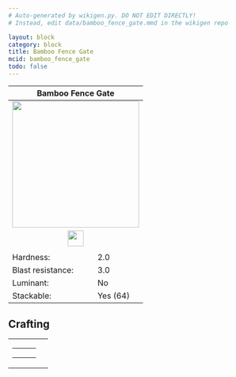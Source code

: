 ```yaml
---
# Auto-generated by wikigen.py. DO NOT EDIT DIRECTLY!
# Instead, edit data/bamboo_fence_gate.mmd in the wikigen repo

layout: block
category: block
title: Bamboo Fence Gate
mcid: bamboo_fence_gate
todo: false
---
```


<table class="block-info"><thead><tr>
<th colspan=2>Bamboo Fence Gate</th>
</tr></thead><tbody><tr>
<tr><td colspan=2 style="text-align:center"><img src="/allotment/img/textures/allotment/bamboo_fence_gate.png" width="256" height="256" alt="" class="preview-icon"></td></tr>
<tr><td colspan=2 style="text-align:center"><img src="/allotment/img/inventory_textures/allotment/bamboo_fence_gate.png" width="32" height="32" alt="" class="inventory-icon"></td></tr>
<tr><td colspan=2 style="text-align:center"><span class="tool-info tool-none tool-level-0" title="Does not require or break faster with any tool"></span></td></tr>
<tr><td>Hardness:</td><td>2.0</td></tr>
<tr><td>Blast resistance:</td><td>3.0</td></tr>
<tr><td>Luminant:</td><td>No</td></tr>
<tr><td>Stackable:</td><td>Yes (64)</td></tr>
</tr></tbody></table>

## Crafting

<table class="crafting-recipe crafting-shaped"><tbody><tr>
<td><table class="crafting-grid"><tbody>
<tr>
<td>
<span title="Stick" class="item item-minecraft:stick item-type-item" style="background-image:url(&quot;/allotment/img/inventory_textures/minecraft/stick.png&quot;)"></span>
</td>
<td>
<span title="Bamboo" class="item item-minecraft:bamboo item-type-item" style="background-image:url(&quot;/allotment/img/inventory_textures/minecraft/bamboo.png&quot;)"></span>
</td>
<td>
<span title="Stick" class="item item-minecraft:stick item-type-item" style="background-image:url(&quot;/allotment/img/inventory_textures/minecraft/stick.png&quot;)"></span>
</td>
</tr>
<tr>
<td>
<span title="Stick" class="item item-minecraft:stick item-type-item" style="background-image:url(&quot;/allotment/img/inventory_textures/minecraft/stick.png&quot;)"></span>
</td>
<td>
<span title="Bamboo" class="item item-minecraft:bamboo item-type-item" style="background-image:url(&quot;/allotment/img/inventory_textures/minecraft/bamboo.png&quot;)"></span>
</td>
<td>
<span title="Stick" class="item item-minecraft:stick item-type-item" style="background-image:url(&quot;/allotment/img/inventory_textures/minecraft/stick.png&quot;)"></span>
</td>
</tr>
<tr>
<td>
<span class="item item-empty-space"></span>
</td>
<td>
<span class="item item-empty-space"></span>
</td>
<td>
<span class="item item-empty-space"></span>
</td>
</tr>
</tbody></table></td>
<td class="result">
<div class="result-inner">
<div class="result-slot">
<span title="Bamboo Fence Gate" class="item item-allotment:bamboo_fence_gate" style="background-image:url(&quot;/allotment/img/inventory_textures/allotment/bamboo_fence_gate.png&quot;)"></span>
</div>
</div>
</td>
</tr></tbody></table>